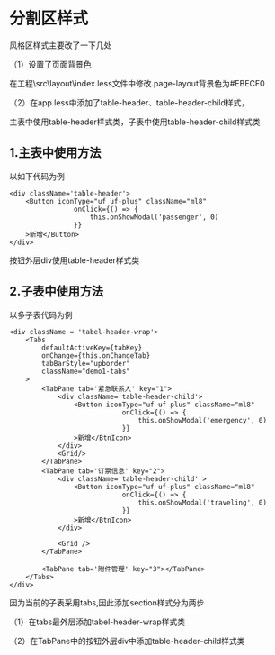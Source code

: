 # 分割区样式

风格区样式主要改了一下几处

（1）设置了页面背景色

在工程\src\layout\index.less文件中修改.page-layout背景色为#EBECF0

（2）在app.less中添加了table-header、table-header-child样式，

主表中使用table-header样式类，子表中使用table-header-child样式类

## 1.主表中使用方法

以如下代码为例

	<div className='table-header'>
		<Button iconType="uf uf-plus" className="ml8"
					onClick={() => {
						this.onShowModal('passenger', 0)
					}}
		>新增</Button>
    </div>

按钮外层div使用table-header样式类

## 2.子表中使用方法

以多子表代码为例

	<div className = 'tabel-header-wrap'>
		<Tabs
			defaultActiveKey={tabKey}
			onChange={this.onChangeTab}
			tabBarStyle="upborder"
			className="demo1-tabs"
		>
			<TabPane tab='紧急联系人' key="1">
				<div className='table-header-child'>
					<Button iconType="uf uf-plus" className="ml8"
								onClick={() => {
									this.onShowModal('emergency', 0)
								}}
					>新增</BtnIcon>
				</div>
				<Grid/>
			</TabPane>
			<TabPane tab='订票信息' key="2">
				<div className='table-header-child' >
					<Button iconType="uf uf-plus" className="ml8"
								onClick={() => {
									this.onShowModal('traveling', 0)
								}}
					>新增</BtnIcon>
				</div>

				<Grid />
			</TabPane>

			<TabPane tab='附件管理' key="3"></TabPane>
		</Tabs>
	</div>
	
因为当前的子表采用tabs,因此添加section样式分为两步

（1）在tabs最外层添加tabel-header-wrap样式类

（2）在TabPane中的按钮外层div中添加table-header-child样式类